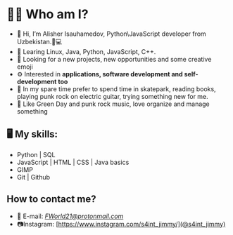 # 🤞🏼  Who am I?
 - 👋 Hi, I’m Alisher Isauhamedov, Python\JavaScript developer from Uzbekistan.👨💻
 - 🔎 Learing Linux, Java, Python, JavaScript, C++.
 - 📌 Looking for a new projects, new opportunities and some creative emoji
 - ⚙️ Interested in **applications, software development and self-development too**
 - 🤟 In my spare time prefer to spend time in skatepark, reading books, playing punk rock on electric guitar, trying something new for me.
 - 🎵 Like Green Day and punk rock music, love organize and manage something

## 🖥 My skills:
 - Python | SQL
 - JavaScript | HTML | CSS | Java basics
 - GIMP
 - Git | Github
 ## How to contact me?
 - 📧 E-mail: *FWorld21@protonmail.com*
 - 📷Instagram: [https://www.instagram.com/s4int_jimmy/](@s4int_jimmy)


